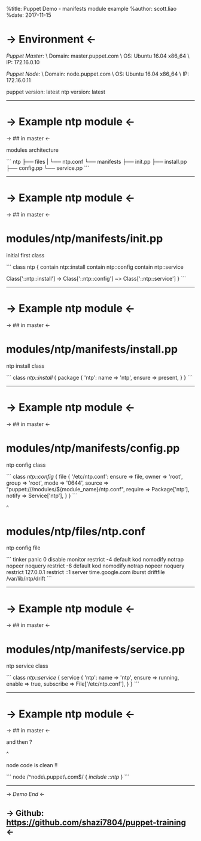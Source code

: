 %title: Puppet Demo - manifests module example
%author: scott.liao
%date: 2017-11-15

-> Environment <-
=========




_Puppet Master:_
\    Domain:        master.puppet.com
\        OS:        Ubuntu 16.04 x86_64
\        IP:        172.16.0.10


_Puppet Node:_
\    Domain:        node.puppet.com
\        OS:        Ubuntu 16.04 x86_64
\        IP:        172.16.0.11


puppet version:    latest
ntp version:       latest

-------------------------------------------------

-> Example ntp module <-
=========

-> ## in master <-

modules architecture

\```
ntp
 ├── files
 |   └── ntp.conf
 └── manifests
     ├── init.pp
     ├── install.pp
     ├── config.pp
     └── service.pp
\```

-------------------------------------------------

-> Example ntp module <-
=========

-> ## in master <-

# modules/ntp/manifests/init.pp

initial first class

\```
class ntp {
  contain ntp::install
  contain ntp::config
  contain ntp::service

  Class['::ntp::install']
  \-> Class['::ntp::config']
  ~> Class['::ntp::service']
}
\```

-------------------------------------------------

-> Example ntp module <-
=========

-> ## in master <-

# modules/ntp/manifests/install.pp

ntp install class

\```
class *ntp::install* {
  package { 'ntp':
    name   => 'ntp',
    ensure => present,
  }
}
\```

-------------------------------------------------

-> Example ntp module <-
=========

-> ## in master <-

# modules/ntp/manifests/config.pp

ntp config class

\```
class *ntp::config* {
  file { '/etc/ntp.conf':
    ensure  => file,
    owner   => 'root',
    group   => 'root',
    mode    => '0644',
    source  => "puppet:///modules/${module_name}/ntp.conf",
    require => Package['ntp'],
    notify  => Service['ntp'],
  }
}
\```

^

# modules/ntp/files/ntp.conf

ntp config file

\```
tinker panic 0
disable monitor
restrict -4 default kod nomodify notrap nopeer noquery
restrict -6 default kod nomodify notrap nopeer noquery
restrict 127.0.0.1
restrict ::1
server time.google.com iburst
driftfile /var/lib/ntp/drift
\```


-------------------------------------------------

-> Example ntp module <-
=========

-> ## in master <-

# modules/ntp/manifests/service.pp

ntp service class

\```
class *ntp::service* {
  service { 'ntp':
    name      => 'ntp',
    ensure    => running,
    enable    => true,
    subscribe => File['/etc/ntp.conf'],
  }
}
\```

-------------------------------------------------

-> Example ntp module <-
=========

-> ## in master <-

and then ?

^

node code is clean \!\!

\```
node /^node\\\.puppet\\\.com$/ {
  *include ::ntp*
}
\```

-------------------------------------------------




-> _*Demo End*_ <-


-> Github: https://github.com/shazi7804/puppet-training <-
-------------------------------------------------